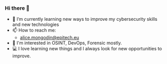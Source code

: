 ### Hi there 👋

- 🌱 I’m currently learning new ways to improve my cybersecurity skills and new technologies
- 📫 How to reach me: 
    - alice.mongodin@epitech.eu
- 💜 I'm interested in OSINT, DevOps, Forensic mostly.
- 💻 I love learning new things and I always look for new opportunities to improve.  
<!--
**AliceMongodin/AliceMongodin** is a ✨ _special_ ✨ repository because its `README.md` (this file) appears on your GitHub profile.

Here are some ideas to get you started:

- 🔭 I’m currently working on ...
- 🌱 I’m currently learning new ways to improve my cybersecurity skills and new technologies
- 👯 I’m looking to collaborate on ...
- 🤔 I’m looking for help with ...
- 💬 Ask me about ...
- 📫 How to reach me: ...
- ⚡ Fun fact: ...
-->
